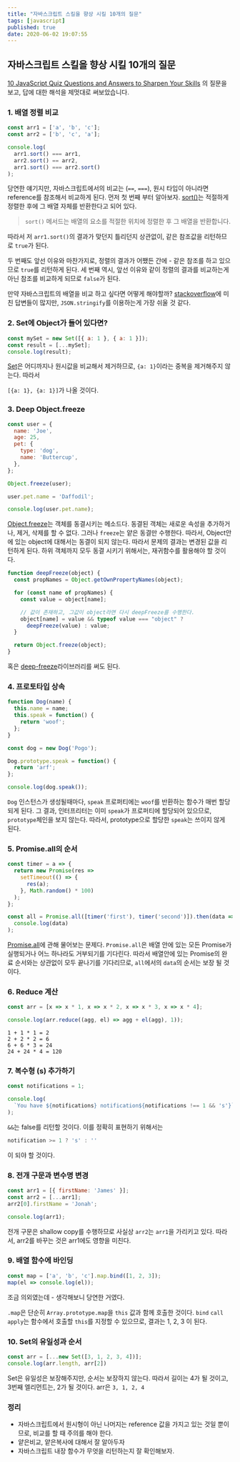 ```yaml
---
title: "자바스크립트 스킬을 향상 시킬 10개의 질문"
tags: [javascript]
published: true
date: 2020-06-02 19:07:55
---
```


## 자바스크립트 스킬을 향상 시킬 10개의 질문

[10 JavaScript Quiz Questions and Answers to Sharpen Your Skills](https://typeofnan.dev/10-javascript-quiz-questions-and-answers/) 의 질문을 보고, 답에 대한 해석을 제멋대로 써보았습니다.

### 1. 배열 정렬 비교

```javascript
const arr1 = ['a', 'b', 'c'];
const arr2 = ['b', 'c', 'a'];

console.log(
  arr1.sort() === arr1,
  arr2.sort() == arr2,
  arr1.sort() === arr2.sort()
);
```

당연한 얘기지만, 자바스크립트에서의 비교는 (`==`, `===`), 원시 타입이 아니라면 reference를 참조해서 비교하게 된다. 먼저 첫 번째 부터 알아보자. [sort()](https://developer.mozilla.org/ko/docs/Web/JavaScript/Reference/Global_Objects/Array/sort)는 적절하게 정렬한 후에 그 배열 자체를 반환한다고 되어 있다.

> `sort()` 메서드는 배열의 요소를 적절한 위치에 정렬한 후 그 배열을 반환합니다. 

따라서 저 `arr1.sort()`의 결과가 맞던지 틀리던지 상관없이, 같은 참조값을 리턴하므로 `true`가 된다.

두 번째도 앞선 이유와 마찬가지로, 정렬의 결과가 어쨌든 간에 - 같은 참조를 하고 있으므로 `true`를 리턴하게 된다. 세 번째 역시, 앞선 이유와 같이 정렬의 결과를 비교하는게 아닌 참조를 비교하게 되므로 `false`가 된다.

만약 자바스크립트의 배열을 비교 하고 싶다면 어떻게 해야할까? [stackoverflow](https://stackoverflow.com/questions/7837456/how-to-compare-arrays-in-javascript)에 미친 답변들이 많지만, `JSON.stringify`를 이용하는게 가장 쉬울 것 같다.

### 2. Set에 Object가 들어 있다면?

```javascript
const mySet = new Set([{ a: 1 }, { a: 1 }]);
const result = [...mySet];
console.log(result);
```

[Set](https://developer.mozilla.org/ko/docs/Web/JavaScript/Reference/Global_Objects/Set)은 어디까지나 원시값을 비교해서 제거하므로, `{a: 1}`이라는 중복을 제거해주지 않는다. 따라서 

`[{a: 1}, {a: 1}]`가 나올 것이다.

### 3. Deep Object.freeze

```javascript
const user = {
  name: 'Joe',
  age: 25,
  pet: {
    type: 'dog',
    name: 'Buttercup',
  },
};

Object.freeze(user);

user.pet.name = 'Daffodil';

console.log(user.pet.name);
```

[Object.freeze](https://developer.mozilla.org/ko/docs/Web/JavaScript/Reference/Global_Objects/Object/freeze)는 객체를 동결시키는 메소드다. 동결된 객체는 새로운 속성을 추가하거나, 제거, 삭제를 할 수 없다. 그러나 `freeze`는 얕은 동결만 수행한다. 따라서, Object안에 있는 object에 대해서는 동결이 되지 않는다. 따라서 문제의 결과는 변경된 값을 리턴하게 된다. 하위 객체까지 모두 동결 시키기 위해서는, 재귀함수를 활용해야 할 것이다.

```javascript
function deepFreeze(object) {
  const propNames = Object.getOwnPropertyNames(object);

  for (const name of propNames) {
    const value = object[name];

    // 값이 존재하고, 그값이 object라면 다시 deepFreeze를 수행한다.
    object[name] = value && typeof value === "object" ? 
      deepFreeze(value) : value;
  }

  return Object.freeze(object);
}
```

혹은 [deep-freeze](https://github.com/substack/deep-freeze)라이브러리를 써도 된다.

### 4. 프로토타입 상속

```javascript
function Dog(name) {
  this.name = name;
  this.speak = function() {
    return 'woof';
  };
}

const dog = new Dog('Pogo');

Dog.prototype.speak = function() {
  return 'arf';
};

console.log(dog.speak());
```

`Dog` 인스턴스가 생성될때마다, `speak` 프로퍼티에는 `woof`를 반환하는 함수가 매번 할당되게 된다. 그 결과, 인터프리터는 이미 `speak`가 프로퍼티에 할당되어 있으므로, `prototype`체인을 보지 않는다. 따라서, prototype으로 할당한 `speak`는 쓰이지 않게 된다.

### 5. Promise.all의 순서

```javascript
const timer = a => {
  return new Promise(res =>
    setTimeout(() => {
      res(a);
    }, Math.random() * 100)
  );
};

const all = Promise.all([timer('first'), timer('second')]).then(data =>
  console.log(data)
);
```

[Promise.all](https://developer.mozilla.org/ko/docs/Web/JavaScript/Reference/Global_Objects/Promise/all)에 관해 물어보는 문제다. `Promise.all`은 배열 안에 있는 모든 Promise가 실행되거나 어느 하나라도 거부되기를 기다린다. 따라서 배열안에 있는 Promise의 완료 순서와는 상관없이 모두 끝나기를 기다리므로, `all`에서의 `data`의 순서는 보장 될 것이다.


### 6. Reduce 계산

```javascript
const arr = [x => x * 1, x => x * 2, x => x * 3, x => x * 4];

console.log(arr.reduce((agg, el) => agg + el(agg), 1));
```

```
1 + 1 * 1 = 2
2 + 2 * 2 = 6
6 + 6 * 3 = 24
24 + 24 * 4 = 120
```

### 7. 복수형 (s) 추가하기

```javascript
const notifications = 1;

console.log(
  `You have ${notifications} notification${notifications !== 1 && 's'}`
);
```

`&&`는 false를 리턴할 것이다. 이를 정확히 표현하기 위해서는 

```javascript
notification >= 1 ? 's' : ''
```

이 되야 할 것이다.

### 8. 전개 구문과 변수명 변경

```javascript
const arr1 = [{ firstName: 'James' }];
const arr2 = [...arr1];
arr2[0].firstName = 'Jonah';

console.log(arr1);
```

전개 구문은 shallow copy를 수행하므로 사실상 `arr2`는 `arr1`을 가리키고 있다. 따라서, arr2를 바꾸는 것은 arr1에도 영향을 미친다.


### 9. 배열 함수에 바인딩

```javascript
const map = ['a', 'b', 'c'].map.bind([1, 2, 3]);
map(el => console.log(el));
```

조금 의외였는데 - 생각해보니 당연한 거였다.

`.map`은 단순히 `Array.prototype.map`을 `this` 값과 함께 호출한 것이다. `bind` `call` `apply`는 함수에서 호출할 `this`를 지정할 수 있으므로, 결과는 1, 2, 3 이 된다.

### 10. Set의 유일성과 순서

```javascript
const arr = [...new Set([3, 1, 2, 3, 4])];
console.log(arr.length, arr[2])
```

Set은 유일성은 보장해주지만, 순서는 보장하지 않는다. 따라서 길이는 4가 될 것이고, 3번째 엘리먼트는, 2가 될 것이다. arr은  `3, 1, 2, 4`

### 정리

- 자바스크립트에서 원시형이 아닌 나머지는 reference 값을 가지고 있는 것일 뿐이므로, 비교를 할 때 주의를 해야 한다.
- 얕은비교, 얕은복사에 대해서 잘 알아두자
- 자바스크립트 내장 함수가 무엇을 리턴하는지 잘 확인해보자.